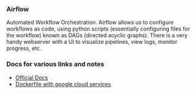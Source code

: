 ### Airflow
Automated Workflow Orchestration. Airflow allows us to configure workflows as code, using python scripts (essentially configuring files for the workflow) known as DAGs (directed acyclic graphs). There is a very handy webserver with a UI to visualize pipelines, view logs, monitor progress, etc.

### Docs for various links and notes
* [Official Docs](https://airflow.apache.org/docs/apache-airflow/stable/index.html) 
* [Dockerfile with google cloud services](https://airflow.apache.org/docs/docker-stack/recipes.html)
